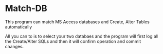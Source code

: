 # Match-DB
This program can match MS Access databases and Create, Alter Tables automatically

All you can to is to select your two databaes and the program will first log all the Create/Alter SQLs and then it will confirm operation and commit changes.
